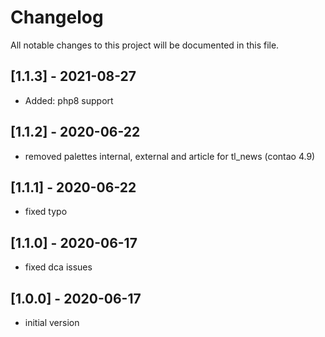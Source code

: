 # Changelog
All notable changes to this project will be documented in this file.

## [1.1.3] - 2021-08-27

- Added: php8 support

## [1.1.2] - 2020-06-22

- removed palettes internal, external and article for tl_news (contao 4.9)

## [1.1.1] - 2020-06-22

- fixed typo

## [1.1.0] - 2020-06-17

- fixed dca issues

## [1.0.0] - 2020-06-17

- initial version
